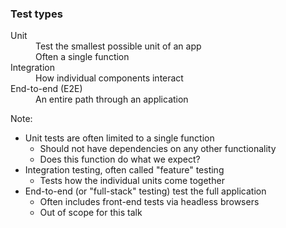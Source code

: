 ### Test types

<dl>
    <dt class="fragment" data-fragment-index="0">Unit</dt>
    <dd class="fragment" data-fragment-index="0">Test the smallest possible unit of an app</dd>
    <dd class="fragment" data-fragment-index="1">Often a single function</dd>
    <dt class="fragment" data-fragment-index="2">Integration</dt>
    <dd class="fragment" data-fragment-index="2">How individual components interact</dd>
    <dt class="fragment" data-fragment-index="3">End-to-end (E2E)</dt>
    <dd class="fragment" data-fragment-index="3">An entire path through an application</dd>
</dl>

Note:

* Unit tests are often limited to a single function
    - Should not have dependencies on any other functionality
    - Does this function do what we expect?
* Integration testing, often called "feature" testing
    - Tests how the individual units come together
* End-to-end (or "full-stack" testing) test the full application
    - Often includes front-end tests via headless browsers
    - Out of scope for this talk

